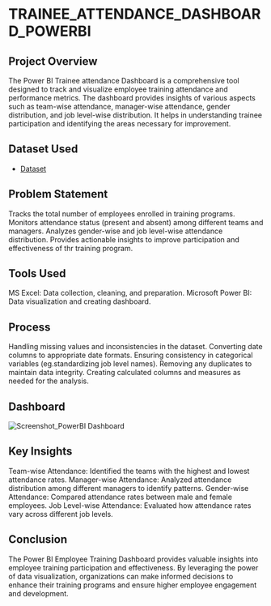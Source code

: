 # TRAINEE_ATTENDANCE_DASHBOARD_POWERBI
## Project Overview
The Power BI Trainee attendance Dashboard is a comprehensive tool designed to track and visualize employee training attendance and performance metrics. 
The dashboard provides insights of various aspects such as team-wise attendance, manager-wise attendance, gender distribution, and job level-wise distribution. 
It helps in understanding trainee participation and identifying the areas necessary for improvement.

## Dataset Used
- <a href ="https://github.com/yas-39/Trainee_Attendance_Dashboard_PowerBI/blob/main/Power%20BI%20Training%20Participants%20(Basic_Intermediate).xlsx">Dataset</a>

## Problem Statement
Tracks the total number of employees enrolled in training programs.
Monitors attendance status (present and absent) among different teams and managers.
Analyzes gender-wise and job level-wise attendance distribution.
Provides actionable insights to improve participation and effectiveness of thr training program.

## Tools Used
MS Excel: Data collection, cleaning, and preparation.
Microsoft Power BI: Data visualization and creating dashboard.

## Process
Handling missing values and inconsistencies in the dataset.
Converting date columns to appropriate date formats.
Ensuring consistency in categorical variables (eg.standardizing job level names).
Removing any duplicates to maintain data integrity.
Creating calculated columns and measures as needed for the analysis.

## Dashboard
![Screenshot_PowerBI Dashboard](https://github.com/user-attachments/assets/7a95659b-f09e-4498-88ae-87bab93154f3)

## Key Insights
Team-wise Attendance: Identified the teams with the highest and lowest attendance rates.
Manager-wise Attendance: Analyzed attendance distribution among different managers to identify patterns.
Gender-wise Attendance: Compared attendance rates between male and female employees.
Job Level-wise Attendance: Evaluated how attendance rates vary across different job levels.

## Conclusion
The Power BI Employee Training Dashboard provides valuable insights into employee training participation and effectiveness. By leveraging the power of data visualization, organizations can make informed decisions to enhance their training programs and ensure higher employee engagement and development.

